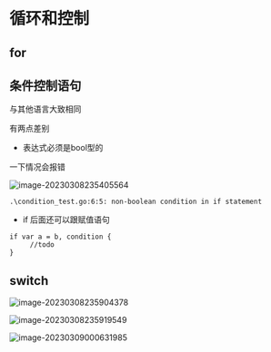 # 循环和控制

## for

## 条件控制语句

与其他语言大致相同

有两点差别

* 表达式必须是bool型的

一下情况会报错

![image-20230308235405564](C:\Users\ASUS\AppData\Roaming\Typora\typora-user-images\image-20230308235405564.png) 

```
.\condition_test.go:6:5: non-boolean condition in if statement
```

* if 后面还可以跟赋值语句

```
if var a = b, condition {
	 //todo
}
```



## switch

![image-20230308235904378](C:\Users\ASUS\AppData\Roaming\Typora\typora-user-images\image-20230308235904378.png) 

![image-20230308235919549](C:\Users\ASUS\AppData\Roaming\Typora\typora-user-images\image-20230308235919549.png) 

![image-20230309000631985](C:\Users\ASUS\AppData\Roaming\Typora\typora-user-images\image-20230309000631985.png) 





